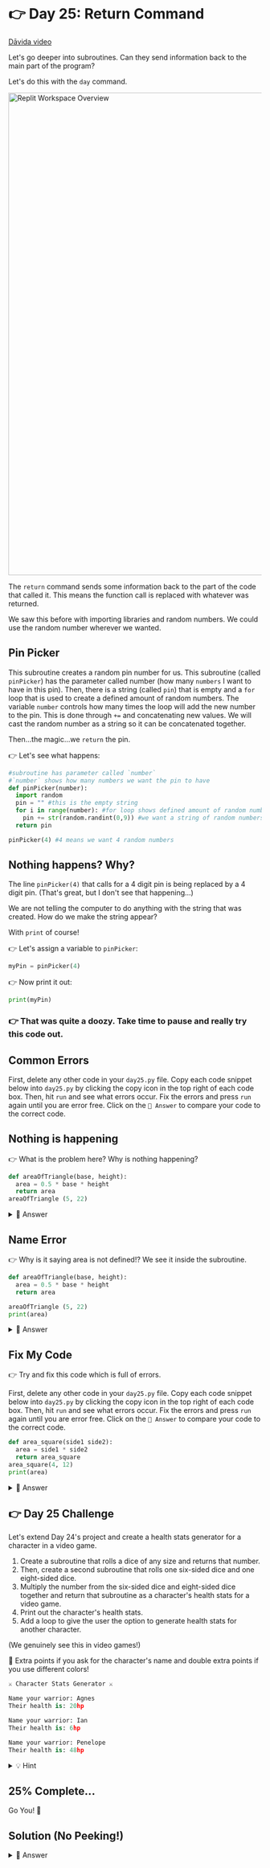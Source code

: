 # 👉 Day 25: Return Command

<a href="https://www.youtube.com/watch?v=jPF_tAnYY44" target="_blank">Dāvida video</a>

Let's go deeper into subroutines. Can they send information back to the main part of the program?

Let's do this with the `day` command.

<img id="image" src="assets/day25.png" alt="Replit Workspace Overview" width="960">

The `return` command sends some information back to the part of the code that called it. This means the function call is replaced with whatever was returned.

We saw this before with importing libraries and random numbers. We could use the random number wherever we wanted.

## Pin Picker

This subroutine creates a random pin number for us. This subroutine (called `pinPicker`) has the parameter called number (how many `numbers` I want to have in this pin). Then, there is a string (called `pin`) that is empty and a `for` loop that is used to create a defined amount of random numbers. The variable `number` controls how many times the loop will add the new number to the pin. This is done through `+=` and concatenating new values. We will cast the random number as a string so it can be concatenated together.

Then...the magic...we `return` the pin.

👉 Let's see what happens:

```python
#subroutine has parameter called `number`
#`number` shows how many numbers we want the pin to have
def pinPicker(number):
  import random
  pin = "" #this is the empty string
  for i in range(number): #for loop shows defined amount of random numbers
    pin += str(random.randint(0,9)) #we want a string of random numbers between 0-9
  return pin

pinPicker(4) #4 means we want 4 random numbers
```

## Nothing happens? Why?

The line `pinPicker(4)` that calls for a 4 digit pin is being replaced by a 4 digit pin. (That's great, but I don't see that happening...)

We are not telling the computer to do anything with the string that was created. How do we make the string appear?

With `print` of course!

👉 Let's assign a variable to `pinPicker`:

```python
myPin = pinPicker(4)
```

👉 Now print it out:

```python
print(myPin)
```

### 👉 That was quite a doozy. Take time to pause and really try this code out.

## Common Errors

First, delete any other code in your `day25.py` file. Copy each code snippet below into `day25.py` by clicking the copy icon in the top right of each code box. Then, hit `run` and see what errors occur. Fix the errors and press `run` again until you are error free. Click on the `👀 Answer` to compare your code to the correct code.

## Nothing is happening

👉 What is the problem here? Why is nothing happening?

```python
def areaOfTriangle(base, height):
  area = 0.5 * base * height
  return area
areaOfTriangle (5, 22)
```

<details>
<summary>👀 Answer</summary>

We need to assign a variable to `areaOfTriangle` and `print` it out.

```python
def areaOfTriangle(base, height):
  area = 0.5 * base * height
  return area

area = areaOfTriangle (5, 22)
print(area)
```

</details>

## Name Error

👉 Why is it saying area is not defined!? We see it inside the subroutine.

```python
def areaOfTriangle(base, height):
  area = 0.5 * base * height
  return area

areaOfTriangle (5, 22)
print(area)
```

<details>
<summary>👀 Answer</summary>

- This is where we see a concept called scope. Scope is a variable only available from inside the region it was created.
- Variables that are created for the first time in a subroutine are only available inside that subroutine.
- We cannot call the variable `area` outside the subroutine.
- We need to create the variable `area` inside the subroutine.

```python
def areaOfTriangle(base, height):
  area = 0.5 * base * height
  return area

area = areaOfTriangle (5, 22)
print(area)
```

</details>

## Fix My Code

👉 Try and fix this code which is full of errors.

First, delete any other code in your `day25.py` file. Copy each code snippet below into `day25.py` by clicking the copy icon in the top right of each code box. Then, hit `run` and see what errors occur. Fix the errors and press `run` again until you are error free. Click on the `👀 Answer` to compare your code to the correct code.

```python
def area_square(side1 side2):
  area = side1 * side2
  return area_square
area_square(4, 12)
print(area)
```

<details>
<summary>👀 Answer</summary>

```python
def area_square(side1, side2):
  area = side1 * side2
  return area

area = area_square(4, 12)
print(area)
```

</details>

## 👉 Day 25 Challenge

Let's extend Day 24's project and create a health stats generator for a character in a video game.

1. Create a subroutine that rolls a dice of any size and returns that number.
2. Then, create a second subroutine that rolls one six-sided dice and one eight-sided dice.
3. Multiply the number from the six-sided dice and eight-sided dice together and return that subroutine as a character's health stats for a video game.
4. Print out the character's health stats.
5. Add a loop to give the user the option to generate health stats for another character.

(We genuinely see this in video games!)

🥳 Extra points if you ask for the character's name and double extra points if you use different colors!

```python
⚔️ Character Stats Generator ⚔️

Name your warrior: Agnes
Their health is: 20hp

Name your warrior: Ian
Their health is: 6hp

Name your warrior: Penelope
Their health is: 48hp
```

<details>
<summary>💡 Hint</summary>

- Import your library first.

- Create one subroutine for a dice of any number and `return` it.

- Create a subroutine that rolls a dice with numbers 1-6 and a dice with numbers 1-8 and multiplies the two numbers together. `Return` that subroutine.

- Ask the user to name their character and `print` that character's health stats.

- Create a `while` loop to allow the user to generate a new character's health stats.

</details>

## 25% Complete...

Go You! 🎊

## Solution (No Peeking!)

<details>
<summary>👀 Answer</summary>

```python
import random

def rollDice(sides):
  result = random.randint(1,sides)
  return result

def roll_6_and_8():
  roll_6_sided_dice = rollDice(6)
  roll_8_sided_dice = rollDice(8)
  health = roll_6_sided_dice * roll_8_sided_dice
  return health

print("⚔️Character stats generator⚔️")


haveACharacter = "yes"

while haveACharacter == "yes":
  character = input("Name your warrior: ")
  health = str(roll_6_and_8())
  print("Their health is ", health,"hp" )
  haveACharacter = input("Want to create another character?")
```

</details>
